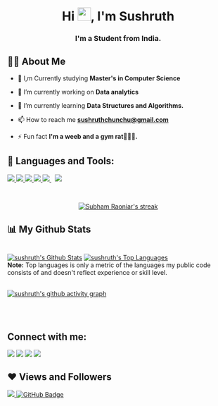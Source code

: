 

<h1 align="center">Hi <img src="https://raw.githubusercontent.com/MartinHeinz/MartinHeinz/master/wave.gif" width="30px">, I'm Sushruth</h1>
<h3 align="center">I'm a Student from India.</h3>


## 🙋‍♂️ About Me

- 📖 I,m Currently studying **Master's in Computer Science**

- 🔭 I’m currently working on **Data analytics**

- 🌱 I’m currently learning **Data Structures and Algorithms.**

- 📫 How to reach me **sushruthchunchu@gmail.com**

- ⚡ Fun fact **I'm a weeb and a gym rat🏋🏻‍♀️.**

## 🚀 Languages and Tools:

<p align="left"> 
    <a href="https://www.python.org" target="_blank"> <img src="https://img.icons8.com/color/48/000000/python.png"/> </a> 
    <a href="https://www.java.com" target="_blank"> <img src="https://img.icons8.com/color/48/000000/java-coffee-cup-logo.png"/> </a>
    <a href="https://www.w3.org/html/" target="_blank"> <img src="https://img.icons8.com/color/48/000000/html-5.png"/> </a> 
    <a href="https://www.w3schools.com/css/" target="_blank"> <img src="https://img.icons8.com/color/48/000000/css3.png"/> </a> 
    <a style="padding-right:8px;" href="https://www.mysql.com/" target="_blank"> <img src="https://img.icons8.com/fluent/50/000000/mysql-logo.png"/> </a>
    <a href="https://github.com/" target = "_blank"> <img src="https://github.com/user-attachments/assets/b66ddb39-5b51-4fea-b19d-0166b0db0732"/> </a>
</p>

<!-- [![React Badge](https://img.shields.io/badge/-React-61DBFB?style=for-the-badge&labelColor=black&logo=react&logoColor=61DBFB)](#)  [![Javascript Badge](https://img.shields.io/badge/-Javascript-F0DB4F?style=for-the-badge&labelColor=black&logo=javascript&logoColor=F0DB4F)](#) [![Typescript Badge](https://img.shields.io/badge/-Typescript-007acc?style=for-the-badge&labelColor=black&logo=typescript&logoColor=007acc)](#) [![Nodejs Badge](https://img.shields.io/badge/-Nodejs-3C873A?style=for-the-badge&labelColor=black&logo=node.js&logoColor=3C873A)](#) [![GraphQL Badge](https://img.shields.io/badge/-GraphQl-e535ab?style=for-the-badge&labelColor=black&logo=node.js&logoColor=e535ab)](#) -->
<br/>

<p align="center">
    <a href="https://github.com/sushruth2580/github-readme-streak-stats">
        <img title="🔥 Get streak stats for your profile at git.io/streak-stats" alt="Subham Raoniar's streak" src="https://github-readme-streak-stats.herokuapp.com/?user=sushruth2580&theme=black-ice&hide_border=true&stroke=0000&background=060A0CD0"/>
    </a>
</p>

## 📊 My Github Stats

  <br/>
    <a href="https://github.com/sushruth2580/github-readme-stats"><img alt="sushruth's Github Stats" src="https://github-readme-stats.vercel.app/api?username=sushruth2580&show_icons=true&count_private=true&theme=react&hide_border=true&bg_color=0D1117" /></a>
  <a href="https://github.com/sushruth2580/github-readme-stats"><img alt="sushruth's Top Languages" src="https://github-readme-stats.vercel.app/api/top-langs/?username=sushruth2580&langs_count=8&count_private=true&layout=compact&theme=react&hide_border=true&bg_color=0D1117" /></a>
  <br/>
  <b>Note:</b> Top languages is only a metric of the languages my public code consists of and doesn't reflect experience or skill level.


<br/>
<br/>

<a href="https://github.com/sushruth2580/github-readme-activity-graph"><img alt="sushruth's github activity graph" src="https://activity-graph.herokuapp.com/graph?username=sushruth2580&theme=xcode"></a>


<br/>
<br/>

## Connect with me:
<p align="left">

<a href = "https://www.linkedin.com/in/sushruthchunchu/"><img src="https://img.icons8.com/fluent/50/000000/linkedin.png"/></a>
<a href = "https://www.facebook.com/sushruth.chunchu"><img src="https://img.icons8.com/fluent/50/000000/facebook.png"/></a>
<a href = "https://www.instagram.com/sushruth_chunchu/"><img src="https://img.icons8.com/fluent/50/000000/instagram-new--v3.png"/></a>
<a href = "https://stackoverflow.com/users/12518273/sushruth"><img src="https://img.icons8.com/fluent/48/000000/stackoverflow.png"></a>

</p>

## ❤ Views and Followers
<a href="https://github.com/Meghna-DAS/github-profile-views-counter">
    <img src="https://komarev.com/ghpvc/?username=sushruth2580">
</a>
<a href="https://github.com/sushruth2580?tab=followers"><img src="https://img.shields.io/github/followers/sushruth2580?label=Followers&style=social" alt="GitHub Badge"></a>

